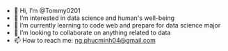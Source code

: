 - 👋 Hi, I’m @Tommy0201
- 👀 I’m interested in data science and human's well-being
- 🌱 I’m currently learning to code web and prepare for data science major
- 💞️ I’m looking to collaborate on anything related to data
- 📫 How to reach me: ng.phucminh04@gmail.com

<!---
Tommy0201/Tommy0201 is a ✨ special ✨ repository because its `README.md` (this file) appears on your GitHub profile.
You can click the Preview link to take a look at your changes.
--->
